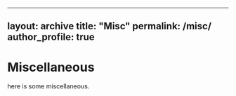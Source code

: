 

---
layout: archive
title: "Misc"
permalink: /misc/
author_profile: true
---
# Miscellaneous

here is some miscellaneous.
